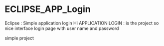 # ECLIPSE_APP_Login
Eclipse : Simple application login 
Hi
APPLICATION LOGIN : is the project 
so nice interface login page with user name and password

simple project 
